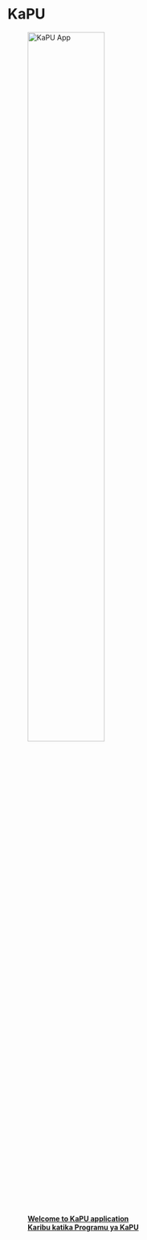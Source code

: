 # KaPU

<figure>
    <a href="https://rb.gy/llh9x2" target="_blank">
    <img src ="/kapudocs/assets/circle.PNG" alt="KaPU App" style="width:60%">
    </a>
    <a href="/kapudocs/en/"> <figcaption><b>Welcome to KaPU application </b></figcaption>
    <a href="/kapudocs/sw/"> <figcaption><b>Karibu katika Programu ya KaPU</b></figcaption>
</figure>
